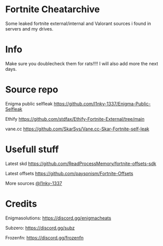 # Fortnite Cheatarchive

Some leaked fortnite external/internal and Valorant sources i found in servers and my drives.

# Info
Make sure you doublecheck them for rats!!!!
I will also add more the next days.

# Source repo

Enigma public selfleak https://github.com/l1nky-1337/Enigma-Public-Selfleak

Ethify https://github.com/stdfax/Ethify-Fortnite-External/tree/main

vane.cc https://github.com/SkarSys/Vane.cc-Skar-Fortnite-self-leak

# Usefull stuff

Latest skd https://github.com/ReadProcessMemory/fortnite-offsets-sdk

Latest offsets https://github.com/paysonism/Fortnite-Offsets

More sources [@l1nky-1337](https://github.com/l1nky-1337)

# Credits 

Enigmasolutions: https://discord.gg/enigmacheats

Subzero: https://discord.gg/subz

Frozenfn: https://discord.gg/frozenfn






